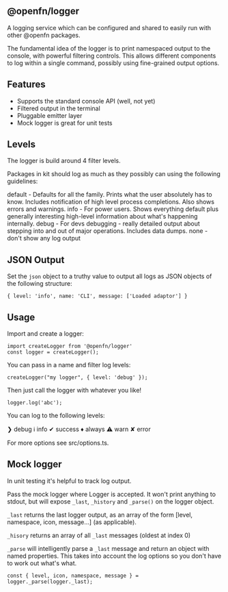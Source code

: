 ## @openfn/logger

A logging service which can be configured and shared to easily run with other @openfn packages.

The fundamental idea of the logger is to print namespaced output to the console, with powerful filtering controls. This allows different components to log within a single command, possibly using fine-grained output options.

## Features

- Supports the standard console API (well, not yet)
- Filtered output in the terminal
- Pluggable emitter layer
- Mock logger is great for unit tests

## Levels

The logger is build around 4 filter levels.

Packages in kit should log as much as they possibly can using the following guidelines:

default - Defaults for all the family. Prints what the user absolutely has to know. Includes notification of high level process completions. Also shows errors and warnings.
info    - For power users. Shows everything default plus generally interesting high-level information about what's happening internally.
debug   - For devs debugging - really detailed output about stepping into and out of major operations. Includes data dumps.
none    - don't show any log output

## JSON Output

Set the `json` object to a truthy value to output all logs as JSON objects of the following structure:
```
{ level: 'info', name: 'CLI', message: ['Loaded adaptor'] }
```

## Usage

Import and create a logger:

```
import createLogger from '@openfn/logger'
const logger = createLogger();
```

You can pass in a name and filter log levels:

```
createLogger("my logger", { level: 'debug' });
```

Then just call the logger with whatever you like!

```
logger.log('abc');
```

You can log to the following levels:

❯ debug
ℹ info
✔ success
♦ always
⚠ warn
✘ error

For more options see src/options.ts.

## Mock logger

In unit testing it's helpful to track log output.

Pass the mock logger where Logger is accepted. It won't print anything to stdout, but will expose `_last`, `_history` and `_parse()` on the logger object.

`_last` returns the last logger output, as an array of the form [level, namespace, icon, message...] (as applicable).

`_hisory` returns an array of all `_last` messages (oldest at index 0)

`_parse` will intelligently parse a `_last` message and return an object with named properties. This takes into account the log options so you don't have to work out what's what.

```
const { level, icon, namespace, message } = logger._parse(logger._last);
```
